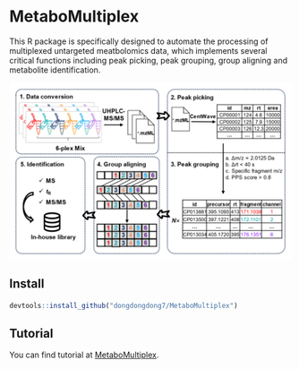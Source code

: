 MetaboMultiplex
================

This R package is specifically designed to automate the processing of multiplexed untargeted meatbolomics data, which implements several critical functions including peak picking, peak grouping, group aligning and metabolite identification. 

![caption](./assets/Figure1.png)

## Install

```R
devtools::install_github("dongdongdong7/MetaboMultiplex")
```

## Tutorial

You can find tutorial at [MetaboMultiplex](https://dongdongdong7.github.io/MetaboMultiplex/).
